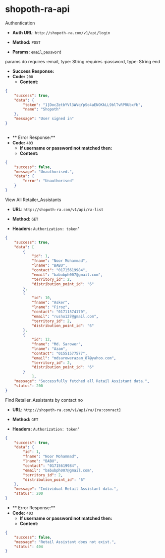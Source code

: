 # shopoth-ra-api

Authentication

* **Auth URL**: `http://shopoth-ra.com/v1/api/login`

* **Method:** `POST`

*  **Params:** `email`,`password`

params do
 requires :email, type: String
 requires :password, type: String
end


* **Success Response:**
* **Code:** `200`
  	* **Content:**

```json
{
    "success": true,
    "data": {
        "token": "1|DocZetbYVl3WVqYpSo4aENOKkLL9blTvRPRUbxfb",
        "name": "Shopoth"
    },
    "message": "User signed in"
}
 

```

* ** Error Response:**
* **Code:** `403`
  	* **If username or password not matched then:**
  	* **Content:**
```json
{
    "success": false,
    "message": "Unauthorised.",
    "data": {
        "error": "Unauthorised"
    }
}

```

View All Retailer_Assistants

* **URL**: `http://shopoth-ra.com/v1/api/ra-list`

* **Method:** `GET`

*  **Headers:**
	 `Authorization: token’`


```json
{
    "success": true,
    "data": [
        {
            "id": 1,
            "fname": "Noor Mohammad",
            "lname": "BABU",
            "contact": "01715619984",
            "email": "babubph007@gmail.com",
            "territory_id": 2,
            "distribution_point_id": "6"
        },
        {
            "id": 10,
            "fname": "Asker",
            "lname": "Firoz",
            "contact": "01711574170",
            "email": "rusho127@gmail.com",
            "territory_id": 2,
            "distribution_point_id": "6"
        },
        {
            "id": 12,
            "fname": "Md. Sarower",
            "lname": "Azam",
            "contact": "01551577577",
            "email": "mdsarowerazam_87@yahoo.com",
            "territory_id": 2,
            "distribution_point_id": "6"
        }
		    ],
    "message": "Successfully fetched all Retail Assistant data.",
    "status": 200
}

```


Find Retailer_Assistants by contact no

* **URL**: `http://shopoth-ra.com/v1/api/ra/{ra:conract}`

* **Method:** `GET`

*  **Headers:**
	 `Authorization: token’`


```json
{
    "success": true,
    "data": {
        "id": 1,
        "fname": "Noor Mohammad",
        "lname": "BABU",
        "contact": "01715619984",
        "email": "babubph007@gmail.com",
        "territory_id": 2,
        "distribution_point_id": "6"
    },
    "message": "Individual Retail Assistant data.",
    "status": 200
}

```

* ** Error Response:**
* **Code:** `403`
  	* **If username or password not matched then:**
  	* **Content:**
```json
{
    "success": false,
    "message": "Retail Assistant does not exist.",
    "status": 404
}

```

